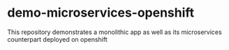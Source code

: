# demo-microservices-openshift
This repository demonstrates a monolithic app as well as its microservices counterpart deployed on openshift
